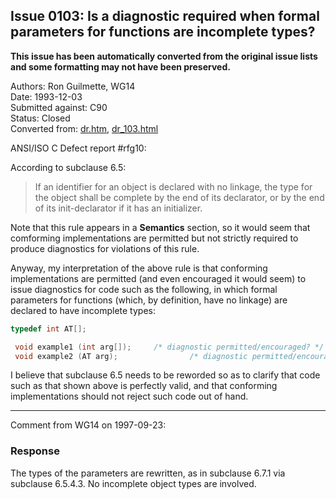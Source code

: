 ## Issue 0103: Is a diagnostic required when formal parameters for functions are incomplete types?

**This issue has been automatically converted from the original issue lists and some formatting may not have been preserved.**

Authors: Ron Guilmette, WG14  
Date: 1993-12-03  
Submitted against: C90  
Status: Closed  
Converted from: [dr.htm](https://www.open-std.org/jtc1/sc22/wg14/www/docs/dr.htm), [dr_103.html](https://www.open-std.org/jtc1/sc22/wg14/www/docs/dr_103.html)

ANSI/ISO C Defect report #rfg10:

According to subclause 6.5:

> If an identifier for an object is declared with no linkage, the type for the
> object shall be complete by the end of its declarator, or by the end of its
> init-declarator if it has an initializer.

Note that this rule appears in a **Semantics** section, so it would seem that
comforming implementations are permitted but not strictly required to produce
diagnostics for violations of this rule.

Anyway, my interpretation of the above rule is that conforming implementations
are permitted (and even encouraged it would seem) to issue diagnostics for code
such as the following, in which formal parameters for functions (which, by
definition, have no linkage) are declared to have incomplete types:

```c
typedef int AT[];

 void example1 (int arg[]);     /* diagnostic permitted/encouraged? */
 void example2 (AT arg);                /* diagnostic permitted/encouraged? */
```

I believe that subclause 6.5 needs to be reworded so as to clarify that code
such as that shown above is perfectly valid, and that conforming implementations
should not reject such code out of hand.

---

Comment from WG14 on 1997-09-23:

### Response

The types of the parameters are rewritten, as in subclause 6.7.1 via subclause
6.5.4.3. No incomplete object types are involved.
